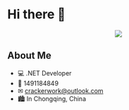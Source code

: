 # Hi there 👋

<p align="center">
<img src="https://capsule-render.vercel.app/api?type=waving&color=timeGradient&height=300&&section=header&text=Hello friend&fontSize=90&fontAlign=50&fontAlignY=30&desc=I'm Cracker&descAlign=50&descSize=30&descAlignY=60&animation=twinkling" />
</p>

## About Me

- 💻 .NET Developer
- 🐧 1491184849
- ✉︎ crackerwork@outlook.com
- 🏙 In Chongqing, China
